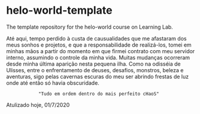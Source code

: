 # helo-world-template
The template repository for the helo-world course on Learning Lab.

   Até aqui, tempo perdido à custa de causualidades que me afastaram dos meus sonhos e projetos,
 e que a responsabilidade  de realizá-los, tomei em minhas mãos a partir do momento em que firmei contrato com meu 
 servidor interno, assumindo o controle da minha vida. 
   Muitas mudanças ocorreram desde minha última aparição nesta pequena ilha.
   Como na odisséia de Ulisses, entre o enfrentamento de deuses, desafios, monstros, beleza e aventuras, sigo pelas cavernas escuras do meu ser abrindo frestas de 
   luz onde até então só havia obscuridade.
 
                "Tudo em ordem dentro do mais perfeito cHaoS"

Atulizado hoje, 01/7/2020
